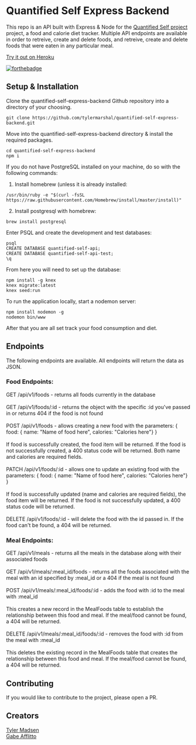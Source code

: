 # Quantified Self Express Backend

This repo is an API built with Express & Node for the [Quantified Self project](https://gabrielafflitto.github.io/quantified-self/) project, a food and calorie diet tracker. Multiple API endpoints are available in order to retreive, create and delete foods, and retreive, create and delete foods that were eaten in any particular meal.

[Try it out on Heroku](https://quantified-self-express.herokuapp.com/)

[![forthebadge](https://forthebadge.com/images/badges/made-with-javascript.svg)](#)

## Setup & Installation

Clone the quantified-self-express-backend Github repository into a directory of your choosing.

```
git clone https://github.com/tylermarshal/quantified-self-express-backend.git
```

Move into the quantified-self-express-backend directory & install the required packages.

```
cd quantified-self-express-backend
npm i
```

If you do not have PostgreSQL installed on your machine, do so with the following commands:

1) Install homebrew (unless it is already installed:

```
/usr/bin/ruby -e "$(curl -fsSL https://raw.githubusercontent.com/Homebrew/install/master/install)"
```

2) Install postgresql with homebrew:

```
brew install postgresql
```

Enter PSQL and create the development and test databases:

```
psql
CREATE DATABASE quantified-self-api;
CREATE DATABASE quantified-self-api-test;
\q
```

From here you will need to set up the database:

```
npm install -g knex
knex migrate:latest
knex seed:run
```

To run the application locally, start a nodemon server:

```
npm install nodemon -g
nodemon bin/www
```

After that you are all set track your food consumption and diet.

## Endpoints

The following endpoints are available. All endpoints will return the data as JSON.

### Food Endpoints:

GET /api/v1/foods - returns all foods currently in the database<br/>
<br/>
GET /api/v1/foods/:id - returns the object with the specific :id you've passed in or returns 404 if the food is not found<br/>
<br/>
POST /api/v1/foods - allows creating a new food with the parameters:
{ food: { name: "Name of food here", calories: "Calories here"} } <br/>
<br/>
If food is successfully created, the food item will be returned. If the food is not successfully created, a 400 status code will be returned. Both name and calories are required fields.<br/>
<br/>
PATCH /api/v1/foods/:id - allows one to update an existing food with the parameters: 
{ food: { name: "Name of food here", calories: "Calories here"} } <br/>
<br/>
If food is successfully updated (name and calories are required fields), the food item will be returned. If the food is not successfully updated, a 400 status code will be returned.<br/>
<br/>
DELETE /api/v1/foods/:id - will delete the food with the id passed in. If the food can't be found, a 404 will be returned.<br/>

### Meal Endpoints:<br/>

GET /api/v1/meals - returns all the meals in the database along with their associated foods<br/>
<br/>
GET /api/v1/meals/:meal_id/foods - returns all the foods associated with the meal with an id specified by :meal_id or a 404 if the meal is not found<br/>
<br/>
POST /api/v1/meals/:meal_id/foods/:id - adds the food with :id to the meal with :meal_id <br/>
<br/>
This creates a new record in the MealFoods table to establish the relationship between this food and meal. If the meal/food cannot be found, a 404 will be returned.<br/>
<br/>
DELETE /api/v1/meals/:meal_id/foods/:id - removes the food with :id from the meal with :meal_id <br/>
<br/>
This deletes the existing record in the MealFoods table that creates the relationship between this food and meal. If the meal/food cannot be found, a 404 will be returned.<br/>

## Contributing

If you would like to contribute to the project, please open a PR.

## Creators
[Tyler Madsen](https://github.com/tylermarshal)<br/>
[Gabe Afflitto](https://github.com/GabrielAfflitto)

